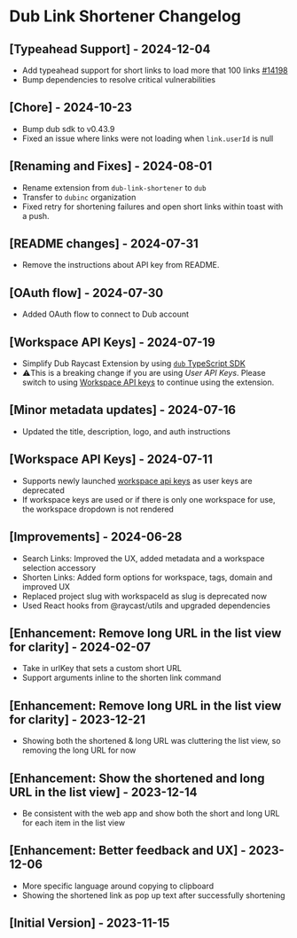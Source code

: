 # Dub Link Shortener Changelog

## [Typeahead Support] - 2024-12-04

- Add typeahead support for short links to load more that 100 links [#14198](https://github.com/raycast/extensions/issues/14198)
- Bump dependencies to resolve critical vulnerabilities

## [Chore] - 2024-10-23

- Bump dub sdk to v0.43.9
- Fixed an issue where links were not loading when `link.userId` is null

## [Renaming and Fixes] - 2024-08-01

- Rename extension from `dub-link-shortener` to `dub`
- Transfer to `dubinc` organization
- Fixed retry for shortening failures and open short links within toast with a push.

## [README changes] - 2024-07-31

- Remove the instructions about API key from README.

## [OAuth flow] - 2024-07-30

- Added OAuth flow to connect to Dub account

## [Workspace API Keys] - 2024-07-19

- Simplify Dub Raycast Extension by using [`dub` TypeScript SDK](https://dub.co/solutions/typescript)
- ⚠️This is a breaking change if you are using _User API Keys_. Please switch to using [Workspace API keys](https://dub.co/blog/workspace-api-keys) to continue using the extension.

## [Minor metadata updates] - 2024-07-16

- Updated the title, description, logo, and auth instructions

## [Workspace API Keys] - 2024-07-11

- Supports newly launched [workspace api keys](https://dub.co/blog/workspace-api-keys) as user keys are deprecated
- If workspace keys are used or if there is only one workspace for use, the workspace dropdown is not rendered

## [Improvements] - 2024-06-28

- Search Links: Improved the UX, added metadata and a workspace selection accessory
- Shorten Links: Added form options for workspace, tags, domain and improved UX
- Replaced project slug with workspaceId as slug is deprecated now
- Used React hooks from @raycast/utils and upgraded dependencies

## [Enhancement: Remove long URL in the list view for clarity] - 2024-02-07

- Take in urlKey that sets a custom short URL
- Support arguments inline to the shorten link command

## [Enhancement: Remove long URL in the list view for clarity] - 2023-12-21

- Showing both the shortened & long URL was cluttering the list view, so removing the long URL for now

## [Enhancement: Show the shortened and long URL in the list view] - 2023-12-14

- Be consistent with the web app and show both the short and long URL for each item in the list view

## [Enhancement: Better feedback and UX] - 2023-12-06

- More specific language around copying to clipboard
- Showing the shortened link as pop up text after successfully shortening

## [Initial Version] - 2023-11-15
